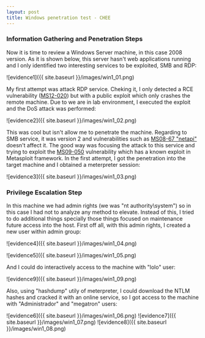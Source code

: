 ```yaml
---
layout: post
title: Windows penetration test - CHEE
---
```

### Information Gathering and Penetration Steps

Now it is time to review a Windows Server machine, in this case 2008 version. As it is shown below, this server hasn't web applications running and I only identified two interesting services to be exploited, SMB and RDP:

![evidence1]({{ site.baseurl }}/images/win1_01.png)

My first attempt was attack RDP service. Cheking it, I only detected a RCE vulnerability ([MS12-020](https://docs.microsoft.com/en-us/security-updates/securitybulletins/2012/ms12-020)) but with a public exploit which only crashes the remote machine. Due to we are in lab environment, I executed the exploit and the DoS attack was performed:

![evidence2]({{ site.baseurl }}/images/win1_02.png)

This was cool but isn't allow me to penetrate the machine. Regarding to SMB service, it was version 2 and vulnerabilities such as [MS08-67 "netapi"](https://support.microsoft.com/en-us/help/958644/ms08-067-vulnerability-in-server-service-could-allow-remote-code-execu) doesn't affect it. The good way was focusing the attack to this service and trying to exploit the [MS09-050](https://docs.microsoft.com/en-us/security-updates/securitybulletins/2009/ms09-050) vulnerability which has a known exploit in Metasploit framework. In the first attempt, I got the penetration into the target machine and I obtained a meterpreter session:

![evidence3]({{ site.baseurl }}/images/win1_03.png)

### Privilege Escalation Step

In this machine we had admin rights (we was "nt authority\system") so in this case I had not to analyze any method to elevate. Instead of this, I tried to do additional things specially those things focused on maintenance future access into the host. First off all, with this admin rights, I created a new user within admin group:


![evidence4]({{ site.baseurl }}/images/win1_04.png)

![evidence5]({{ site.baseurl }}/images/win1_05.png)

And I could do interactively access to the machine with "lolo" user:

![evidence9]({{ site.baseurl }}/images/win1_09.png)

Also, using "hashdump" utily of meterpreter, I could download the NTLM hashes and cracked it with an online service, so I got access to the machine with "Administrador" and "megatron" users:

![evidence6]({{ site.baseurl }}/images/win1_06.png)
![evidence7]({{ site.baseurl }}/images/win1_07.png)
![evidence8]({{ site.baseurl }}/images/win1_08.png)

